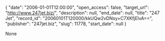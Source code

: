 {
  "date": "2006-01-01T12:00:00", 
  "open_access": false, 
  "target_url": "http://www.247jet.biz/", 
  "description": null, 
  "end_date": null, 
  "title": "247 Jet", 
  "record_id": "20060101T120000/kkUQw2vDNsy+C7XKfjElvA==", 
  "publisher": "247jet.biz", 
  "slug": 11778, 
  "start_date": null
}

None